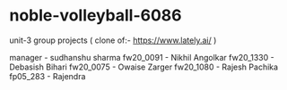# noble-volleyball-6086
unit-3 group projects ( clone of:- https://www.lately.ai/ )

manager - sudhanshu sharma
fw20_0091 - Nikhil Angolkar
fw20_1330 - Debasish Bihari
fw20_0075 - Owaise Zarger
fw20_1080 - Rajesh Pachika
fp05_283 - Rajendra